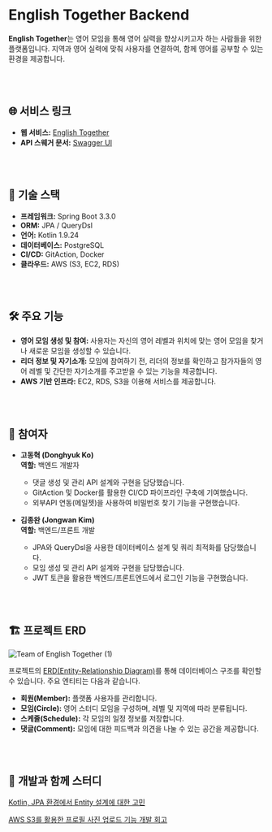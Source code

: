 # English Together Backend

**English Together**는 영어 모임을 통해 영어 실력을 향상시키고자 하는 사람들을 위한 플랫폼입니다. 지역과 영어 실력에 맞춰 사용자를 연결하여, 함께 영어를 공부할 수 있는 환경을 제공합니다.

<br><br>

## 🌐 **서비스 링크**

- **웹 서비스:** [English Together](https://www.english-together.shop/)
- **API 스웨거 문서:** [Swagger UI](https://api.english-together.shop/swagger-ui/index.html)

<br><br>

## 🔧 **기술 스택**

- **프레임워크:** Spring Boot 3.3.0
- **ORM:** JPA / QueryDsl
- **언어:** Kotlin 1.9.24
- **데이터베이스:** PostgreSQL
- **CI/CD:** GitAction, Docker
- **클라우드:** AWS (S3, EC2, RDS)

<br><br>

## 🛠️ **주요 기능**

- **영어 모임 생성 및 참여:** 사용자는 자신의 영어 레벨과 위치에 맞는 영어 모임을 찾거나 새로운 모임을 생성할 수 있습니다.
- **리더 정보 및 자기소개:** 모임에 참여하기 전, 리더의 정보를 확인하고 참가자들의 영어 레벨 및 간단한 자기소개를 주고받을 수 있는 기능을 제공합니다.
- **AWS 기반 인프라:** EC2, RDS, S3을 이용해 서비스를 제공합니다.

<br><br>

## 👥 **참여자**

- **고동혁 (Donghyuk Ko)**  
  **역할:** 백엔드 개발자  
  - 댓글 생성 및 관리 API 설계와 구현을 담당했습니다.  
  - GitAction 및 Docker를 활용한 CI/CD 파이프라인 구축에 기여했습니다.
  - 외부API 연동(메일젯)을 사용하여 비밀번호 찾기 기능을 구현했습니다.

- **김종완 (Jongwan Kim)**  
  **역할:** 백엔드/프론트 개발
  - JPA와 QueryDsl을 사용한 데이터베이스 설계 및 쿼리 최적화를 담당했습니다.
  - 모임 생성 및 관리 API 설계와 구현을 담당했습니다.  
  - JWT 토큰을 활용한 백엔드/프론트엔드에서 로그인 기능을 구현했습니다.

  <br><br>

## 🏗️ **프로젝트 ERD**
![Team of English Together (1)](https://github.com/user-attachments/assets/f73c8f55-2210-4c8e-b009-f3db3222f475)

프로젝트의 [ERD(Entity-Relationship Diagram)](https://www.erdcloud.com/d/jzyEvDZbEjwrWNdth)를 통해 데이터베이스 구조를 확인할 수 있습니다. 주요 엔티티는 다음과 같습니다.

- **회원(Member):** 플랫폼 사용자를 관리합니다.
- **모임(Circle):** 영어 스터디 모임을 구성하며, 레벨 및 지역에 따라 분류됩니다.
- **스케줄(Schedule):** 각 모임의 일정 정보를 저장합니다.
- **댓글(Comment):** 모임에 대한 피드백과 의견을 나눌 수 있는 공간을 제공합니다.

<br><br>

## 🧐 **개발과 함께 스터디**

[Kotlin, JPA 환경에서 Entity 설계에 대한 고민](https://fun-coding-study.tistory.com/404)

[AWS S3를 활용한 프로필 사진 업로드 기능 개발 회고](https://fun-coding-study.tistory.com/405)
